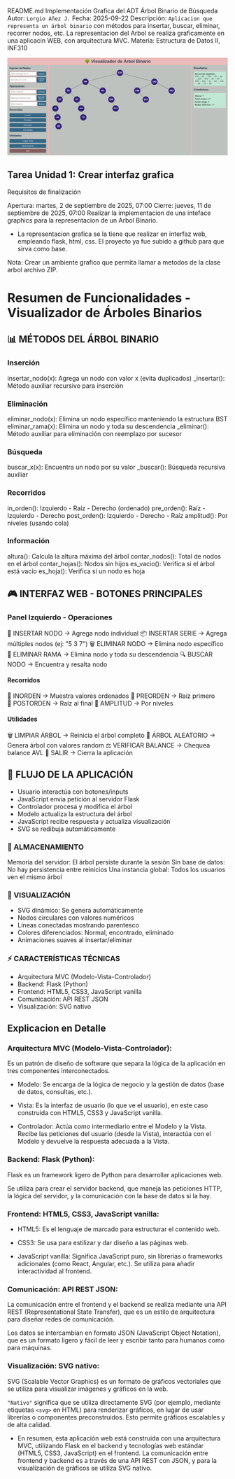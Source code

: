 README.md
Implementación Grafica del ADT Árbol Binario de Búsqueda
Autor: `Lorgio Añez J.`
Fecha: 2025-09-22
Descripción: `Aplicacion que representa un árbol binario` con métodos para insertar, buscar, eliminar, recorrer nodos, etc. La representacion del Arbol
se realiza graficamente en una aplicacin WEB, con arquitectura MVC.
Materia: Estructura de Datos II, INF310

![alt text](image.png)

## Tarea Unidad 1: Crear interfaz grafica

Requisitos de finalización

Apertura: martes, 2 de septiembre de 2025, 07:00
Cierre: jueves, 11 de septiembre de 2025, 07:00
Realizar la implementacion de una inteface graphics para la representacion de un Arbol Binario.

- La representacion grafica se la tiene que realizar en interfaz web, empleando flask, html, css.
  El proyecto ya fue subido a github para que sirva como base.

Nota: Crear un ambiente grafico que permita llamar a metodos de la clase arbol archivo ZIP.

# Resumen de Funcionalidades - Visualizador de Árboles Binarios

## 📊 MÉTODOS DEL ÁRBOL BINARIO

### Inserción

insertar_nodo(x): Agrega un nodo con valor x (evita duplicados)
\_insertar(): Método auxiliar recursivo para inserción

### Eliminación

eliminar_nodo(x): Elimina un nodo específico manteniendo la estructura BST
eliminar_rama(x): Elimina un nodo y toda su descendencia
\_eliminar(): Método auxiliar para eliminación con reemplazo por sucesor

### Búsqueda

buscar_x(x): Encuentra un nodo por su valor
\_buscar(): Búsqueda recursiva auxiliar

### Recorridos

in_orden(): Izquierdo - Raíz - Derecho (ordenado)
pre_orden(): Raíz - Izquierdo - Derecho
post_orden(): Izquierdo - Derecho - Raíz
amplitud(): Por niveles (usando cola)

### Información

altura(): Calcula la altura máxima del árbol
contar_nodos(): Total de nodos en el árbol
contar_hojas(): Nodos sin hijos
es_vacio(): Verifica si el árbol está vacío
es_hoja(): Verifica si un nodo es hoja

## 🎮 INTERFAZ WEB - BOTONES PRINCIPALES

### Panel Izquierdo - Operaciones

🌱 INSERTAR NODO → Agrega nodo individual
📦 INSERTAR SERIE → Agrega múltiples nodos (ej: "5 3 7")
🗑️ ELIMINAR NODO → Elimina nodo específico
🌿 ELIMINAR RAMA → Elimina nodo y toda su descendencia
🔍 BUSCAR NODO → Encuentra y resalta nodo

#### Recorridos

🔄 INORDEN → Muestra valores ordenados
🔄 PREORDEN → Raíz primero  
🔄 POSTORDEN → Raíz al final
🔄 AMPLITUD → Por niveles

#### Utilidades

🗑️ LIMPIAR ÁRBOL → Reinicia el árbol completo
🎲 ÁRBOL ALEATORIO → Genera árbol con valores random
⚖️ VERIFICAR BALANCE → Chequea balance AVL
🚪 SALIR → Cierra la aplicación

## 🔄 FLUJO DE LA APLICACIÓN

- Usuario interactúa con botones/inputs
- JavaScript envía petición al servidor Flask
- Controlador procesa y modifica el árbol
- Modelo actualiza la estructura del árbol
- JavaScript recibe respuesta y actualiza visualización
- SVG se redibuja automáticamente

### 💾 ALMACENAMIENTO

Memoria del servidor: El árbol persiste durante la sesión
Sin base de datos: No hay persistencia entre reinicios
Una instancia global: Todos los usuarios ven el mismo árbol

### 🎨 VISUALIZACIÓN

- SVG dinámico: Se genera automáticamente
- Nodos circulares con valores numéricos
- Líneas conectadas mostrando parentesco
- Colores diferenciados: Normal, encontrado, eliminado
- Animaciones suaves al insertar/eliminar

### ⚡ CARACTERÍSTICAS TÉCNICAS

- Arquitectura MVC (Modelo-Vista-Controlador)
- Backend: Flask (Python)
- Frontend: HTML5, CSS3, JavaScript vanilla
- Comunicación: API REST JSON
- Visualización: SVG nativo

## Explicacion en Detalle

### Arquitectura MVC (Modelo-Vista-Controlador):

Es un patrón de diseño de software que separa la lógica de la aplicación en tres componentes interconectados.

- Modelo: Se encarga de la lógica de negocio y la gestión de datos (base de datos, consultas, etc.).

- Vista: Es la interfaz de usuario (lo que ve el usuario), en este caso construida con HTML5, CSS3 y JavaScript vanilla.

- Controlador: Actúa como intermediario entre el Modelo y la Vista. Recibe las peticiones del usuario (desde la Vista), interactúa con el Modelo y devuelve la respuesta adecuada a la Vista.

### Backend: Flask (Python):

Flask es un framework ligero de Python para desarrollar aplicaciones web.

Se utiliza para crear el servidor backend, que maneja las peticiones HTTP, la lógica del servidor, y la comunicación con la base de datos si la hay.

### Frontend: HTML5, CSS3, JavaScript vanilla:

- HTML5: Es el lenguaje de marcado para estructurar el contenido web.

- CSS3: Se usa para estilizar y dar diseño a las páginas web.

- JavaScript vanilla: Significa JavaScript puro, sin librerías o frameworks adicionales (como React, Angular, etc.). Se utiliza para añadir interactividad al frontend.

### Comunicación: API REST JSON:

La comunicación entre el frontend y el backend se realiza mediante una API REST (Representational State Transfer), que es un estilo de arquitectura para diseñar redes de comunicación.

Los datos se intercambian en formato JSON (JavaScript Object Notation), que es un formato ligero y fácil de leer y escribir tanto para humanos como para máquinas.

### Visualización: SVG nativo:

SVG (Scalable Vector Graphics) es un formato de gráficos vectoriales que se utiliza para visualizar imágenes y gráficos en la web.

`"Nativo"` significa que se utiliza directamente SVG (por ejemplo, mediante etiquetas `<svg>` en HTML) para renderizar gráficos, en lugar de usar librerías o componentes preconstruidos. Esto permite gráficos escalables y de alta calidad.

- En resumen, esta aplicación web está construida con una arquitectura MVC, utilizando Flask en el backend y tecnologías web estándar (HTML5, CSS3, JavaScript) en el frontend. La comunicación entre frontend y backend es a través de una API REST con JSON, y para la visualización de gráficos se utiliza SVG nativo.
